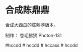 # 合成陈鼎鼎 #

合成大西瓜的陈鼎鼎版本。

制作：
卷毛狒狒
Photon-131

#hccdd
#   h c c d d  
 #   h c c a s s  
 #   h c c d d  
 